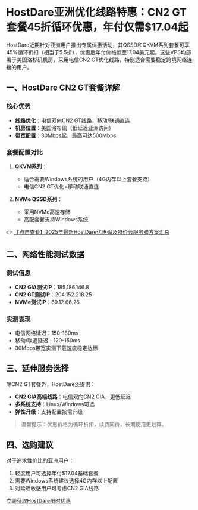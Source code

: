 # HostDare亚洲优化线路特惠：CN2 GT套餐45折循环优惠，年付仅需$17.04起

HostDare近期针对亚洲用户推出专属优惠活动，其QSSD和QKVM系列套餐可享45%循环折扣（相当于5.5折），优惠后年付价格低至17.04美元起。这些VPS均部署于美国洛杉矶机房，采用电信CN2 GT优化线路，特别适合需要稳定跨境网络连接的用户。

## 一、HostDare CN2 GT套餐详解

### 核心优势
- **线路优化**：电信双向CN2 GT线路，移动/联通直连
- **机房位置**：美国洛杉矶（低延迟亚洲访问）
- **带宽配置**：30Mbps起，最高可达500Mbps

### 套餐配置对比
1. **QKVM系列**：
   - 适合需要Windows系统的用户（4G内存以上套餐支持）
   - 电信CN2 GT优化+移动联通直连

2. **NVMe QSSD系列**：
   - 采用NVMe高速存储
   - 高配套餐支持Windows系统

👉 [【点击查看】2025年最新HostDare优惠码及特价云服务器方案汇总](https://bit.ly/hostdare)

## 二、网络性能测试数据

### 测试信息
- **CN2 GIA测试IP**：185.186.146.8
- **CN2 GT测试IP**：204.152.218.25
- **NVMe测试IP**：69.12.66.26

### 实测表现
- 电信网络延迟：150-180ms
- 移动/联通延迟：120-150ms
- 30Mbps带宽实测下载速度稳定达标

## 三、延伸服务选择

除CN2 GT套餐外，HostDare还提供：
- **CN2 GIA高端线路**：电信双向CN2 GIA，更低延迟
- **多系统支持**：Linux/Windows可选
- **弹性升级**：支持配置按需升级

> 温馨提示：优惠价格为循环折扣，续费同价，长期使用更划算。

## 四、选购建议
对于追求性价比的亚洲用户：
1. 轻度用户可选择年付$17.04基础套餐
2. 需要Windows系统建议选择4G内存以上配置
3. 对延迟敏感用户可考虑CN2 GIA线路

[立即获取HostDare限时优惠](https://bit.ly/hostdare)